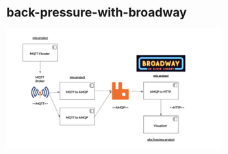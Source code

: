 # back-pressure-with-broadway

![diagram](https://github.com/2guti2/back-pressure-with-broadway/blob/master/architecture_diagram.png?raw=true)
